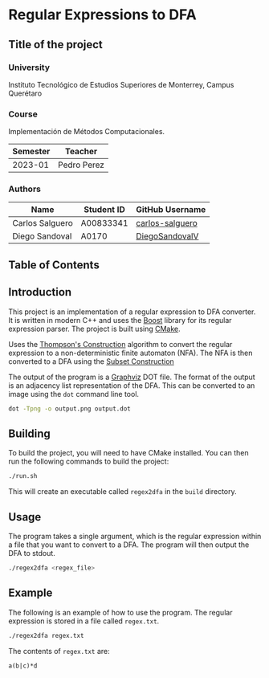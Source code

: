 # Regular Expressions to DFA

## Title of the project

### University

Instituto Tecnológico de Estudios Superiores de Monterrey, Campus Querétaro

### Course

Implementación de Métodos Computacionales.

| Semester | Teacher     |
| -------- | ----------- |
| 2023-01  | Pedro Perez |

### Authors

| Name            | Student ID | GitHub Username                                     |
| --------------- | ---------- | --------------------------------------------------- |
| Carlos Salguero | A00833341  | [carlos-salguero](https://github.com/salgue441)     |
| Diego Sandoval  | A0170      | [DiegoSandovalV](https://github.com/DiegoSandovalV) |

## Table of Contents

## Introduction

This project is an implementation of a regular expression to DFA converter. It is written in
modern C++ and uses the [Boost](https://www.boost.org/) library for its regular expression
parser. The project is built using [CMake](https://cmake.org/).

Uses the [Thompson's Construction](https://en.wikipedia.org/wiki/Thompson%27s_construction)
algorithm to convert the regular expression to a non-deterministic finite automaton (NFA).
The NFA is then converted to a DFA using the [Subset Construction](https://en.wikipedia.org/wiki/Powerset_construction)

The output of the program is a [Graphviz](https://graphviz.org/) DOT file. The format
of the output is an adjacency list representation of the DFA. This can be
converted to an image using the `dot` command line tool.

```bash
dot -Tpng -o output.png output.dot
```

## Building

To build the project, you will need to have CMake installed. You can then run the following
commands to build the project:

```bash
./run.sh
```

This will create an executable called `regex2dfa` in the `build` directory.

## Usage

The program takes a single argument, which is the regular expression within a file
that you want to convert to a DFA. The program will then output the DFA to stdout.

```bash
./regex2dfa <regex_file>
```

## Example

The following is an example of how to use the program. The regular expression is stored in
a file called `regex.txt`.

```bash
./regex2dfa regex.txt
```

The contents of `regex.txt` are:

```regex
a(b|c)*d
```
